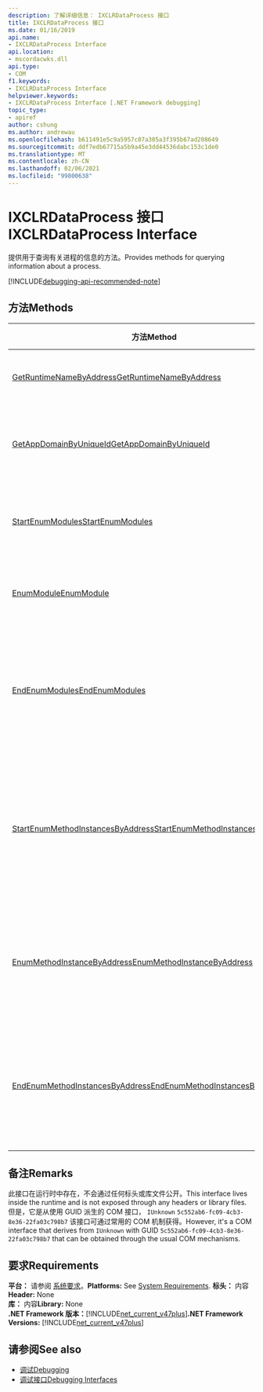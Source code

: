 ```yaml
---
description: 了解详细信息： IXCLRDataProcess 接口
title: IXCLRDataProcess 接口
ms.date: 01/16/2019
api.name:
- IXCLRDataProcess Interface
api.location:
- mscordacwks.dll
api.type:
- COM
f1.keywords:
- IXCLRDataProcess Interface
helpviewer.keywords:
- IXCLRDataProcess Interface [.NET Framework debugging]
topic_type:
- apiref
author: cshung
ms.author: andrewau
ms.openlocfilehash: b611491e5c9a5957c07a305a3f395b67ad208649
ms.sourcegitcommit: ddf7edb67715a5b9a45e3dd44536dabc153c1de0
ms.translationtype: MT
ms.contentlocale: zh-CN
ms.lasthandoff: 02/06/2021
ms.locfileid: "99800638"
---
```

# <a name="ixclrdataprocess-interface"></a><span data-ttu-id="e658e-103">IXCLRDataProcess 接口</span><span class="sxs-lookup"><span data-stu-id="e658e-103">IXCLRDataProcess Interface</span></span>

<span data-ttu-id="e658e-104">提供用于查询有关进程的信息的方法。</span><span class="sxs-lookup"><span data-stu-id="e658e-104">Provides methods for querying information about a process.</span></span>

[!INCLUDE[debugging-api-recommended-note](../../../../includes/debugging-api-recommended-note.md)]

## <a name="methods"></a><span data-ttu-id="e658e-105">方法</span><span class="sxs-lookup"><span data-stu-id="e658e-105">Methods</span></span>

| <span data-ttu-id="e658e-106">方法</span><span class="sxs-lookup"><span data-stu-id="e658e-106">Method</span></span>                                                                                                                                               | <span data-ttu-id="e658e-107">说明</span><span class="sxs-lookup"><span data-stu-id="e658e-107">Description</span></span>                                                                                     |
| ---------------------------------------------------------------------------------------------------------------------------------------------------- | ----------------------------------------------------------------------------------------------- |
| [<span data-ttu-id="e658e-108">GetRuntimeNameByAddress</span><span class="sxs-lookup"><span data-stu-id="e658e-108">GetRuntimeNameByAddress</span></span>](ixclrdataprocess-getruntimenamebyaddress-method.md)                     | <span data-ttu-id="e658e-109">获取给定地址的名称。</span><span class="sxs-lookup"><span data-stu-id="e658e-109">Gets a name for the given address.</span></span>                                                               |
| [<span data-ttu-id="e658e-110">GetAppDomainByUniqueId</span><span class="sxs-lookup"><span data-stu-id="e658e-110">GetAppDomainByUniqueId</span></span>](ixclrdataprocess-getappdomainbyuniqueid-method.md)                       | <span data-ttu-id="e658e-111">`AppDomain`按其唯一 id 在进程中获取。</span><span class="sxs-lookup"><span data-stu-id="e658e-111">Gets an `AppDomain` in a process by its unique id.</span></span>                                              |
| [<span data-ttu-id="e658e-112">StartEnumModules</span><span class="sxs-lookup"><span data-stu-id="e658e-112">StartEnumModules</span></span>](ixclrdataprocess-startenummodules-method.md)                                   | <span data-ttu-id="e658e-113">提供枚举进程的模块的句柄。</span><span class="sxs-lookup"><span data-stu-id="e658e-113">Provides a handle to enumerate the modules of a process.</span></span>                                        |
| [<span data-ttu-id="e658e-114">EnumModule</span><span class="sxs-lookup"><span data-stu-id="e658e-114">EnumModule</span></span>](ixclrdataprocess-enummodule-method.md)                                               | <span data-ttu-id="e658e-115">枚举此进程的模块。</span><span class="sxs-lookup"><span data-stu-id="e658e-115">Enumerates the modules of this process.</span></span>                                                         |
| [<span data-ttu-id="e658e-116">EndEnumModules</span><span class="sxs-lookup"><span data-stu-id="e658e-116">EndEnumModules</span></span>](ixclrdataprocess-endenummodules-method.md)                                       | <span data-ttu-id="e658e-117">释放模块枚举期间使用的内部迭代器所使用的资源。</span><span class="sxs-lookup"><span data-stu-id="e658e-117">Releases the resources used by internal iterators used during module enumeration.</span></span>               |
| [<span data-ttu-id="e658e-118">StartEnumMethodInstancesByAddress</span><span class="sxs-lookup"><span data-stu-id="e658e-118">StartEnumMethodInstancesByAddress</span></span>](ixclrdataprocess-startenummethodinstancesbyaddress-method.md) | <span data-ttu-id="e658e-119">提供用于枚举 `AppDomain` 从给定地址开始的方法实例的句柄。</span><span class="sxs-lookup"><span data-stu-id="e658e-119">Provides a handle to enumerate the method instances of `AppDomain` starting at a given address.</span></span> |
| [<span data-ttu-id="e658e-120">EnumMethodInstanceByAddress</span><span class="sxs-lookup"><span data-stu-id="e658e-120">EnumMethodInstanceByAddress</span></span>](ixclrdataprocess-enummethodinstancebyaddress-method.md)             | <span data-ttu-id="e658e-121">枚举此进程的方法实例（从地址偏移量开始）。</span><span class="sxs-lookup"><span data-stu-id="e658e-121">Enumerates the method instances of this process starting at an address offset.</span></span>                  |
| [<span data-ttu-id="e658e-122">EndEnumMethodInstancesByAddress</span><span class="sxs-lookup"><span data-stu-id="e658e-122">EndEnumMethodInstancesByAddress</span></span>](ixclrdataprocess-endenummethodinstancesbyaddress-method.md)     | <span data-ttu-id="e658e-123">释放实例枚举期间使用的内部迭代器所使用的资源。</span><span class="sxs-lookup"><span data-stu-id="e658e-123">Releases the resources used by internal iterators used during instance enumeration.</span></span>             |

## <a name="remarks"></a><span data-ttu-id="e658e-124">备注</span><span class="sxs-lookup"><span data-stu-id="e658e-124">Remarks</span></span>

<span data-ttu-id="e658e-125">此接口在运行时中存在，不会通过任何标头或库文件公开。</span><span class="sxs-lookup"><span data-stu-id="e658e-125">This interface lives inside the runtime and is not exposed through any headers or library files.</span></span> <span data-ttu-id="e658e-126">但是，它是从使用 GUID 派生的 COM 接口， `IUnknown` `5c552ab6-fc09-4cb3-8e36-22fa03c798b7` 该接口可通过常用的 COM 机制获得。</span><span class="sxs-lookup"><span data-stu-id="e658e-126">However, it's a COM interface that derives from `IUnknown` with GUID `5c552ab6-fc09-4cb3-8e36-22fa03c798b7` that can be obtained through the usual COM mechanisms.</span></span>

## <a name="requirements"></a><span data-ttu-id="e658e-127">要求</span><span class="sxs-lookup"><span data-stu-id="e658e-127">Requirements</span></span>

<span data-ttu-id="e658e-128">**平台：** 请参阅 [系统要求](../../get-started/system-requirements.md)。</span><span class="sxs-lookup"><span data-stu-id="e658e-128">**Platforms:** See [System Requirements](../../get-started/system-requirements.md).</span></span>
<span data-ttu-id="e658e-129">**标头：** 内容</span><span class="sxs-lookup"><span data-stu-id="e658e-129">**Header:** None</span></span>  
<span data-ttu-id="e658e-130">**库：** 内容</span><span class="sxs-lookup"><span data-stu-id="e658e-130">**Library:** None</span></span>  
<span data-ttu-id="e658e-131">**.NET Framework 版本：**[!INCLUDE[net_current_v47plus](../../../../includes/net-current-v47plus.md)]</span><span class="sxs-lookup"><span data-stu-id="e658e-131">**.NET Framework Versions:** [!INCLUDE[net_current_v47plus](../../../../includes/net-current-v47plus.md)]</span></span>  

## <a name="see-also"></a><span data-ttu-id="e658e-132">请参阅</span><span class="sxs-lookup"><span data-stu-id="e658e-132">See also</span></span>

- [<span data-ttu-id="e658e-133">调试</span><span class="sxs-lookup"><span data-stu-id="e658e-133">Debugging</span></span>](index.md)
- [<span data-ttu-id="e658e-134">调试接口</span><span class="sxs-lookup"><span data-stu-id="e658e-134">Debugging Interfaces</span></span>](debugging-interfaces.md)
